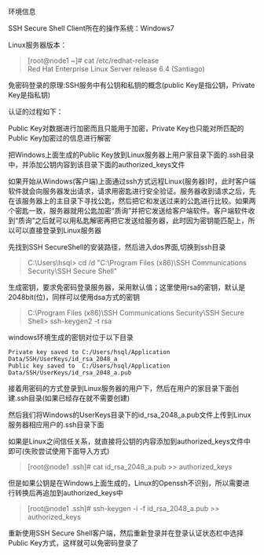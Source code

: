 环境信息

SSH Secure Shell Client所在的操作系统：Windows7

Linux服务器版本：
>[root@node1 ~]# cat /etc/redhat-release  <br>
Red Hat Enterprise Linux Server release 6.4 (Santiago)

免密码登录的原理:SSH服务中有公钥和私钥的概念(public Key是指公钥，Private Key是指私钥)

认证的过程如下：

Public Key对数据进行加密而且只能用于加密，Private Key也只能对所匹配的Public Key加密过的信息进行解密

把Windows上面生成的Public Key放到Linux服务器上用户家目录下面的.ssh目录中，并添加公钥内容到该目录下面的authorized_keys文件

如果开始从Windows(客户端)上面通过ssh方式远程Linux(服务器)时，此时客户端软件就会向服务器发出请求，请求用密匙进行安全验证。服务器收到请求之后，先在该服务器上的主目录下寻找公匙，然后把它和发送过来的公匙进行比较。如果两个密匙一致，服务器就用公匙加密“质询”并把它发送给客户端软件。客户端软件收到“质询”之后就可以用私匙解密再把它发送给服务器，此时因为密钥能匹配上，所以可以直接登录到Linux服务器

先找到SSH SecureShell的安装路径，然后进入dos界面,切换到ssh目录
>C:\Users\hsql> cd /d "C:\Program Files (x86)\SSH Communications Security\SSH Secure Shell"

生成密钥，要求免密码登录服务器，采用默认值；这里使用rsa的密钥，默认是2048bit(位)，同样可以使用dsa方式的密钥
>C:\Program Files (x86)\SSH Communications Security\SSH Secure Shell> ssh-keygen2 -t rsa

windows环境生成的密钥对位于以下目录
```
Private key saved to C:/Users/hsql/Application Data/SSH/UserKeys/id_rsa_2048_a
Public key saved to  C:/Users/hsql/Application Data/SSH/UserKeys/id_rsa_2048_a.pub
```

接着用密码的方式登录到Linux服务器的用户下，然后在用户的家目录下面创建.ssh目录(如果已经存在就不需要创建)

然后我们将Windows的UserKeys目录下的id_rsa_2048_a.pub文件上传到Linux服务器相应用户的.ssh目录下面

如果是Linux之间信任关系，就直接将公钥的内容添加到authorized_keys文件中即可(失败尝试使用下面导入方式)
>[root@node1 .ssh]# cat id_rsa_2048_a.pub >> authorized_keys

但是如果公钥是在Windows上面生成的，Linux的Openssh不识别，所以需要进行转换后再追加到authorized_keys中
>[root@node1 .ssh]# ssh-keygen -i -f id_rsa_2048_a.pub >> authorized_keys

重新使用SSH Secure Shell客户端，然后重新登录并在登录认证状态栏中选择Public Key方式，这样就可以免密码登录了
